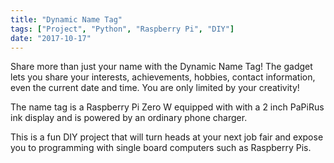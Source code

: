 ```yaml
---
title: "Dynamic Name Tag"
tags: ["Project", "Python", "Raspberry Pi", "DIY"]
date: "2017-10-17"
---
```


Share more than just your name with the Dynamic Name Tag! The gadget lets you share your interests, achievements, hobbies, contact information, even the current date and time. You are only limited by your creativity!

The name tag is a Raspberry Pi Zero W equipped with with a 2 inch PaPiRus ink display and is powered by an ordinary phone charger.

This is a fun DIY project that will turn heads at your next job fair and expose you to programming with single board computers such as Raspberry Pis.